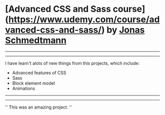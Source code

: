 # [Advanced CSS and Sass course] (https://www.udemy.com/course/advanced-css-and-sass/) by [Jonas Schmedtmann](https://www.udemy.com/user/jonasschmedtmann/)
---
---
I have learn't alots of new things from this projects, which include:
* Advanced features of CSS
* Sass
* Block element model
* Animations
---
---
''
This was an amazing project.
''
